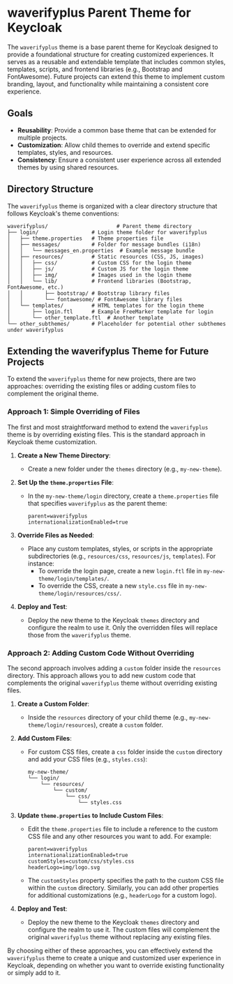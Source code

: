 # waverifyplus Parent Theme for Keycloak

The `waverifyplus` theme is a base parent theme for Keycloak designed to provide a foundational structure for creating
customized experiences. It serves as a reusable and extendable template that includes common styles, templates, scripts,
and frontend libraries (e.g., Bootstrap and FontAwesome). Future projects can extend this theme to implement custom
branding, layout, and functionality while maintaining a consistent core experience.

## Goals

- **Reusability**: Provide a common base theme that can be extended for multiple projects.
- **Customization**: Allow child themes to override and extend specific templates, styles, and resources.
- **Consistency**: Ensure a consistent user experience across all extended themes by using shared resources.

## Directory Structure

The `waverifyplus` theme is organized with a clear directory structure that follows Keycloak's theme conventions:

```plaintext
waverifyplus/                      # Parent theme directory
├── login/                 # Login theme folder for waverifyplus
│   ├── theme.properties   # Theme properties file
│   ├── messages/          # Folder for message bundles (i18n)
│   │   └── messages_en.properties  # Example message bundle
│   ├── resources/         # Static resources (CSS, JS, images)
│   │   ├── css/           # Custom CSS for the login theme
│   │   ├── js/            # Custom JS for the login theme
│   │   ├── img/           # Images used in the login theme
│   │   └── lib/           # Frontend libraries (Bootstrap, FontAwesome, etc.)
│   │       ├── bootstrap/ # Bootstrap library files
│   │       └── fontawesome/ # FontAwesome library files
│   └── templates/         # HTML templates for the login theme
│       ├── login.ftl      # Example FreeMarker template for login
│       └── other_template.ftl  # Another template
└── other_subthemes/       # Placeholder for potential other subthemes under waverifyplus
```

## Extending the waverifyplus Theme for Future Projects

To extend the `waverifyplus` theme for new projects, there are two approaches: overriding the existing files or adding
custom files to complement the original theme.

### Approach 1: Simple Overriding of Files

The first and most straightforward method to extend the `waverifyplus` theme is by overriding existing files. This is
the standard approach in Keycloak theme customization.

1. **Create a New Theme Directory**:
    - Create a new folder under the `themes` directory (e.g., `my-new-theme`).

2. **Set Up the `theme.properties` File**:
    - In the `my-new-theme/login` directory, create a `theme.properties` file that specifies `waverifyplus` as the
      parent theme:
      ```properties
      parent=waverifyplus
      internationalizationEnabled=true
      ```

3. **Override Files as Needed**:
    - Place any custom templates, styles, or scripts in the appropriate subdirectories (e.g., `resources/css`,
      `resources/js`, `templates`). For instance:
        - To override the login page, create a new `login.ftl` file in `my-new-theme/login/templates/`.
        - To override the CSS, create a new `style.css` file in `my-new-theme/login/resources/css/`.

4. **Deploy and Test**:
    - Deploy the new theme to the Keycloak `themes` directory and configure the realm to use it. Only the overridden
      files will replace those from the `waverifyplus` theme.

### Approach 2: Adding Custom Code Without Overriding

The second approach involves adding a `custom` folder inside the `resources` directory. This approach allows you to add
new custom code that complements the original `waverifyplus` theme without overriding existing files.

1. **Create a Custom Folder**:
    - Inside the `resources` directory of your child theme (e.g., `my-new-theme/login/resources`), create a `custom`
      folder.

2. **Add Custom Files**:
    - For custom CSS files, create a `css` folder inside the `custom` directory and add your CSS files (e.g.,
      `styles.css`):
      ```
      my-new-theme/
      └── login/
          └── resources/
              └── custom/
                  └── css/
                      └── styles.css
      ```

3. **Update `theme.properties` to Include Custom Files**:
    - Edit the `theme.properties` file to include a reference to the custom CSS file and any other resources you want to
      add. For example:
      ```properties
      parent=waverifyplus
      internationalizationEnabled=true
      customStyles=custom/css/styles.css
      headerLogo=img/logo.svg
      ```
    - The `customStyles` property specifies the path to the custom CSS file within the `custom` directory. Similarly,
      you can add other properties for additional customizations (e.g., `headerLogo` for a custom logo).

4. **Deploy and Test**:
    - Deploy the new theme to the Keycloak `themes` directory and configure the realm to use it. The custom files will
      complement the original `waverifyplus` theme without replacing any existing files.

By choosing either of these approaches, you can effectively extend the `waverifyplus` theme to create a unique and
customized user experience in Keycloak, depending on whether you want to override existing functionality or simply add
to it.
